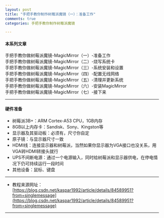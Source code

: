 ```yaml
---
layout: post
title: "手把手教你制作树莓派魔镜（一）：准备工作"
comments: true
categories: 手把手教你制作树莓派魔镜

---
```

#### 本系列文章

手把手教你做树莓派魔镜-MagicMirror（一）-准备工作  
手把手教你做树莓派魔镜-MagicMirror（二）-烧写系统卡  
手把手教你做树莓派魔镜-MagicMirror（三）-系统安装和设置  
手把手教你做树莓派魔镜-MagicMirror（四）-配置无线网络  
手把手教你做树莓派魔镜-MagicMirror（五）-清理并更新系统  
手把手教你做树莓派魔镜-MagicMirror（六）-安装MagicMirror  
手把手教你做树莓派魔镜-MagicMirror（七）-接下来

---
#### 硬件准备

* 树莓派3B+：ARM Cortex-A53 CPU，1GB内存  
* 8GB以上内存卡：Sandisk、Sony、Kingston等  
* 显示器及其驱动板：必须有，尺寸你自定  
* 原子镜：与显示器尺寸一致  
* HDMI线：连接显示器和树莓派，当然如果你显示器为VGA接口也没关系，用VGA转HDMI转接头就行  
* UPS不间断电源：通过一个电源输入，同时给树莓派和显示器供电，在停电情况下仍可持续运行一段时间  
* 其他设备：鼠标、键盘

---

* 教程来源网址：[https://blog.csdn.net/kaspar1992/article/details/84589951?from=singlemessage](https://blog.csdn.net/kaspar1992/article/details/84589951?from=singlemessage)

---
